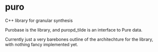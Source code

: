 puro
====

C++ library for granular synthesis


Purobase is the library, and puropd_tilde is an interface to Pure data.

Currently just a very barebones outline of the architechture for the library, with nothing fancy implemented yet.
